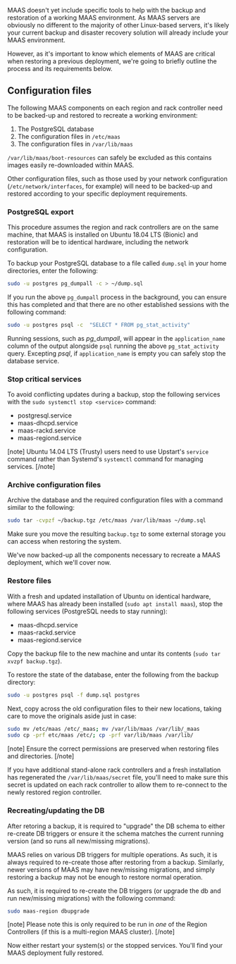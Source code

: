 MAAS doesn't yet include specific tools to help with the backup and restoration of a working MAAS environment. As MAAS servers are obviously no different to the majority of other Linux-based servers, it's likely your current backup and disaster recovery solution will already include your MAAS environment.

However, as it's important to know which elements of MAAS are critical when restoring a previous deployment, we're going to briefly outline the process and its requirements below.

## Configuration files

The following MAAS components on each region and rack controller need to be backed-up and restored to recreate a working environment:

1.  The PostgreSQL database
2.  The configuration files in `/etc/maas`
3.  The configuration files in `/var/lib/maas`

`/var/lib/maas/boot-resources` can safely be excluded as this contains images easily re-downloaded within MAAS.

Other configuration files, such as those used by your network configuration (`/etc/network/interfaces`, for example) will need to be backed-up and restored according to your specific deployment requirements.

### PostgreSQL export

This procedure assumes the region and rack controllers are on the same machine, that MAAS is installed on Ubuntu 18.04 LTS (Bionic) and restoration will be to identical hardware, including the network configuration.

To backup your PostgreSQL database to a file called `dump.sql` in your home directories, enter the following:

``` bash
sudo -u postgres pg_dumpall -c > ~/dump.sql
```

If you run the above `pg_dumpall` process in the background, you can ensure this has completed and that there are no other established sessions with the following command:

``` bash
sudo -u postgres psql -c  "SELECT * FROM pg_stat_activity"
```

Running sessions, such as *pg_dumpall*, will appear in the `application_name` column of the output alongside `psql` running the above `pg_stat_activity` query. Excepting *psql*, if `application_name` is empty you can safely stop the database service.

### Stop critical services

To avoid conflicting updates during a backup, stop the following services with the `sudo systemctl stop <service>` command:

-   postgresql.service
-   maas-dhcpd.service
-   maas-rackd.service
-   maas-regiond.service

[note]
Ubuntu 14.04 LTS (Trusty) users need to use Upstart's `service` command rather than Systemd's `systemctl` command for managing services.
[/note]

### Archive configuration files

Archive the database and the required configuration files with a command similar to the following:

``` bash
sudo tar -cvpzf ~/backup.tgz /etc/maas /var/lib/maas ~/dump.sql
```

Make sure you move the resulting `backup.tgz` to some external storage you can access when restoring the system.

We've now backed-up all the components necessary to recreate a MAAS deployment, which we'll cover now.

### Restore files

With a fresh and updated installation of Ubuntu on identical hardware, where MAAS has already been installed (`sudo apt install maas`), stop the following services (PostgreSQL needs to stay running):

-   maas-dhcpd.service
-   maas-rackd.service
-   maas-regiond.service

Copy the backup file to the new machine and untar its contents (`sudo tar xvzpf backup.tgz`).

To restore the state of the database, enter the following from the backup directory:

``` bash
sudo -u postgres psql -f dump.sql postgres
```

Next, copy across the old configuration files to their new locations, taking care to move the originals aside just in case:

``` bash
sudo mv /etc/maas /etc/_maas; mv /var/lib/maas /var/lib/_maas
sudo cp -prf etc/maas /etc/; cp -prf var/lib/maas /var/lib/
```

[note]
Ensure the correct permissions are preserved when restoring files and directories.
[/note]

If you have additional stand-alone rack controllers and a fresh installation has regenerated the `/var/lib/maas/secret` file, you'll need to make sure this secret is updated on each rack controller to allow them to re-connect to the newly restored region controller.

### Recreating/updating the DB

After retoring a backup, it is required to "upgrade" the DB schema to either re-create DB triggers or ensure it the schema matches the current running version (and so runs all new/missing migrations).

MAAS relies on various DB triggers for multiple operations. As such, it is always required to re-create those after restoring from a backup. Similarly, newer versions of MAAS may have new/missing migrations, and simply restoring a backup may not be enough to restore normal operation.

As such, it is required to re-create the DB triggers (or upgrade the db and run new/missing migrations) with the following command:

``` bash
sudo maas-region dbupgrade
```

[note]
Please note this is only required to be run in *one* of the Region Controllers (if this is a multi-region MAAS cluster).
[/note]

Now either restart your system(s) or the stopped services. You'll find your MAAS deployment fully restored.
